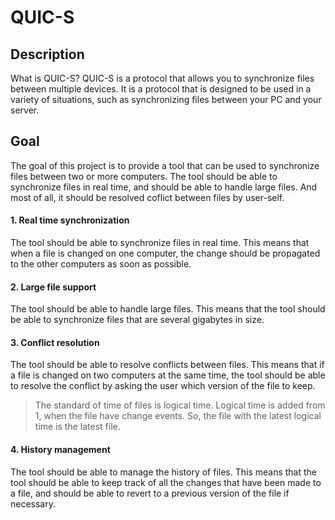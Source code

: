 # QUIC-S

## Description

What is QUIC-S? QUIC-S is a protocol that allows you to synchronize files between multiple devices. It is a protocol that is designed to be used in a variety of situations, such as synchronizing files between your PC and your server. 



## Goal 

The goal of this project is to provide a tool that can be used to synchronize files between two or more computers. The tool should be able to synchronize files in real time, and should be able to handle large files. And most of all, it should be resolved coflict between files by user-self.

#### 1. Real time synchronization

The tool should be able to synchronize files in real time. This means that when a file is changed on one computer, the change should be propagated to the other computers as soon as possible.

#### 2. Large file support

The tool should be able to handle large files. This means that the tool should be able to synchronize files that are several gigabytes in size.

#### 3. Conflict resolution

The tool should be able to resolve conflicts between files. This means that if a file is changed on two computers at the same time, the tool should be able to resolve the conflict by asking the user which version of the file to keep. 

> The standard of time of files is logical time. Logical time is added from 1, when the file have change events. So, the file with the latest logical time is the latest file.

#### 4. History management

The tool should be able to manage the history of files. This means that the tool should be able to keep track of all the changes that have been made to a file, and should be able to revert to a previous version of the file if necessary.